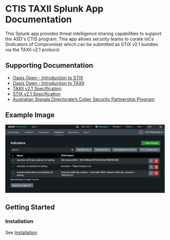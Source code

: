 # CTIS TAXII Splunk App Documentation

This Splunk app provides threat intelligence sharing capabilities to support the ASD's CTIS program.
This app allows security teams to curate IoCs (Indicators of Compromise) which can be submitted as STIX v2.1 bundles via the TAXII v2.1 protocol.

## Supporting Documentation
- [Oasis Open - Introduction to STIX](https://oasis-open.github.io/cti-documentation/stix/intro.html)
- [Oasis Open - Introduction to TAXII](https://oasis-open.github.io/cti-documentation/taxii/intro.html)
- [TAXII v2.1 Specification](https://docs.oasis-open.org/cti/taxii/v2.1/os/taxii-v2.1-os.html)
- [STIX v2.1 Specification](https://docs.oasis-open.org/cti/stix/v2.1/os/stix-v2.1-os.html)
- [Australian Signals Directorate’s Cyber Security Partnership Program](https://www.cyber.gov.au/partnershipprogram)

## Example Image
![IOCs Page](img/indicators_page.png)

## Getting Started
### Installation
See [Installation](installation.md)